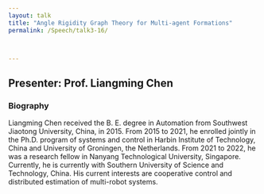```yaml
---
layout: talk
title: "Angle Rigidity Graph Theory for Multi-agent Formations"
permalink: /Speech/talk3-16/



---
```


<div class="talk-container">
    <div class="talk-header">
        <h2>Presenter: Prof. Liangming Chen</h2>
    </div>
    <h3>Biography</h3>
    <p>
Liangming Chen received the B. E. degree in Automation from Southwest Jiaotong University, China, in 2015. From 2015 to 2021, he enrolled jointly in the Ph.D. program of systems and control in  Harbin Institute of Technology, China and University of Groningen, the Netherlands. From 2021 to 2022, he was a research fellow in  Nanyang Technological University, Singapore. Currently, he is currently with Southern University of Science and Technology, China. His current  interests are cooperative control and distributed estimation of multi-robot systems. 
    </p>
</div>

